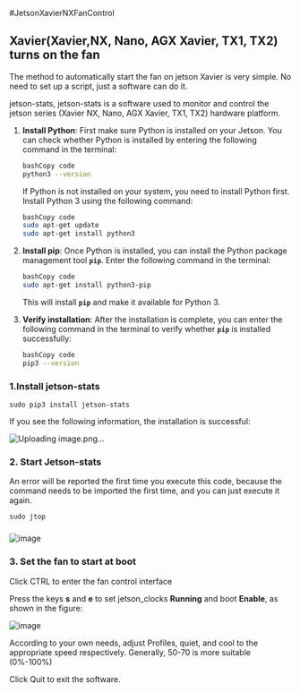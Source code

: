 #JetsonXavierNXFanControl

## **Xavier(Xavier,NX, Nano, AGX Xavier, TX1, TX2) turns on the fan**

The method to automatically start the fan on jetson Xavier is very simple. No need to set up a script, just a software can do it.

jetson-stats, jetson-stats is a software used to monitor and control the jetson series (Xavier NX, Nano, AGX Xavier, TX1, TX2) hardware platform.

1. **Install Python**: First make sure Python is installed on your Jetson. You can check whether Python is installed by entering the following command in the terminal:
    
     ```bash
     bashCopy code
     python3 --version
    
     ```
    
     If Python is not installed on your system, you need to install Python first. Install Python 3 using the following command:
    
     ```bash
     bashCopy code
     sudo apt-get update
     sudo apt-get install python3
    
     ```
    
2. **Install pip**: Once Python is installed, you can install the Python package management tool **`pip`**. Enter the following command in the terminal:
    
     ```bash
     bashCopy code
     sudo apt-get install python3-pip
    
     ```
    
     This will install **`pip`** and make it available for Python 3.
    
3. **Verify installation**: After the installation is complete, you can enter the following command in the terminal to verify whether **`pip`** is installed successfully:
    
     ```bash
     bashCopy code
     pip3 --version
    
     ```
    

### **1.Install jetson-stats**

```
sudo pip3 install jetson-stats
```

If you see the following information, the installation is successful:

![Uploading image.png…]()


### **2. Start Jetson-stats**

An error will be reported the first time you execute this code, because the command needs to be imported the first time, and you can just execute it again.

```
sudo jtop
```

###

![image](https://github.com/zaicyxu/NVIDIA-Xavier-NX-leraining-note/assets/106503993/b65eb122-486a-4e18-9107-2013eb6071d6)


### **3. Set the fan to start at boot**

Click CTRL to enter the fan control interface

Press the keys **s** and **e** to set jetson_clocks **Running** and boot **Enable**, as shown in the figure:

![image](https://github.com/zaicyxu/NVIDIA-Xavier-NX-leraining-note/assets/106503993/c2d7fcf9-472a-4312-895a-d62a56451b9d)


According to your own needs, adjust Profiles, quiet, and cool to the appropriate speed respectively. Generally, 50-70 is more suitable (0%-100%)

Click Quit to exit the software.
